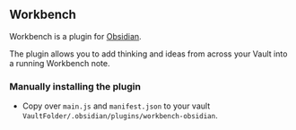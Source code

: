## Workbench

Workbench is a plugin for [Obsidian](https://obsidian.md).

The plugin allows you to add thinking and ideas from across your Vault into a running Workbench note.

### Manually installing the plugin

- Copy over `main.js` and `manifest.json` to your vault `VaultFolder/.obsidian/plugins/workbench-obsidian`.
